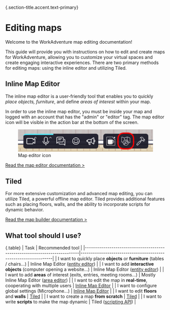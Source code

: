 {.section-title.accent.text-primary}
# Editing maps

Welcome to the WorkAdventure map editing documentation!

This guide will provide you with instructions on how to edit and create maps for WorkAdventure, allowing you to 
customize your virtual spaces and create engaging interactive experiences. There are two primary methods for editing 
maps: using the inline editor and utilizing Tiled.

## Inline Map Editor

The inline map editor is a user-friendly tool that enables you to quickly *place objects, furniture*, and define *areas of 
interest* within your map.

In order to use the inline map editor, you must be inside your map and logged with an account that has the
"admin" or "editor" tag. The map editor icon will be visible in the action bar at the bottom of the screen.

<div class="text-center">
    <figure class="figure">
        <img src="./images/editor/map-editor-icon.png" class="figure-img img-fluid rounded w-75" alt="" />
        <figcaption class="figure-caption">Map editor icon</figcaption>
    </figure>
</div>

<div class="text-center">
    <a href="./editor/access.md" class="btn btn-primary btn-red m-1 mt-3 mb-5">
        Read the map editor documentation &gt;
        <span></span> <span></span> <span></span></a>
</div>

## Tiled

For more extensive customization and advanced map editing, you can utilize Tiled, a powerful offline map editor. 
Tiled provides additional features such as placing floors, walls, and the ability to incorporate scripts for 
dynamic behavior.

<div class="text-center">
    <a href="./build-your-map.md" class="btn btn-primary btn-red m-1 mt-3 mb-5">
        Read the map builder documentation &gt;
        <span></span> <span></span> <span></span></a>
</div>

## What tool should I use?

{.table}
| Task                                                                      | Recommended tool                                               |
|---------------------------------------------------------------------------|----------------------------------------------------------------|
| I want to quickly place **objects** or **furniture** (tables / chairs...) | Inline Map Editor ([entity editor](editor/entity-editor.md))   |
| I want to add **interactive objects** (computer opening a website...)     | Inline Map Editor ([entity editor](editor/entity-editor.md))   |
| I want to add **areas** of interest (exits, entries, meeting rooms...)    | Mostly Inline Map Editor ([area editor](editor/area-editor.md)) |
| I want to edit the map in **real-time**, cooperating with multiple users  | [Inline Map Editor](editor/access.md)                          |
| I want to configure global settings (Microphone...)                       | [Inline Map Editor](editor/access.md)                          |
| I want to edit **floors** and **walls**                                   | [Tiled](build-your-map.md)                                     |
| I want to create a map **from scratch**                                   | [Tiled](build-your-map.md)                                     |
| I want to write **scripts** to make the map dynamic                       | Tiled ([scripting API](scripting.md))                          |

<br/>
<br/>